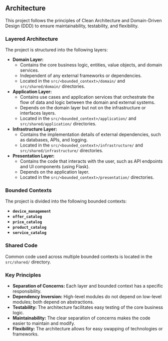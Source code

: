## Architecture

This project follows the principles of Clean Architecture and Domain-Driven Design (DDD) to ensure maintainability, testability, and flexibility.

### Layered Architecture
The project is structured into the following layers:
* **Domain Layer:**
    * Contains the core business logic, entities, value objects, and domain services.
    * Independent of any external frameworks or dependencies.
    * Located in the `src/<bounded_context>/domain/` and `src/shared/domain/` directories.
* **Application Layer:**
    * Contains use cases and application services that orchestrate the flow of data and logic between the domain and external systems.
    * Depends on the domain layer but not on the infrastructure or interfaces layers.
    * Located in the `src/<bounded_context>/application/` and `src/shared/application/` directories.
* **Infrastructure Layer:**
    * Contains the implementation details of external dependencies, such as databases, APIs, and logging.
    * Located in the `src/<bounded_context>/infrastructure/` and `src/shared/infrastructure/` directories.
* **Presentation Layer:**
    * Contains the code that interacts with the user, such as API endpoints and UI components (using Flask).
    * Depends on the application layer.
    * Located in the `src/<bounded_context>/presentation/` directories.
### Bounded Contexts

The project is divided into the following bounded contexts:
* **`device_management`**
* **`offer_catalog`**
* **`price_catalog`**
* **`product_catalog`**
* **`service_catalog`**

### Shared Code

Common code used across multiple bounded contexts is located in the `src/shared/` directory.

### Key Principles

* **Separation of Concerns:** Each layer and bounded context has a specific responsibility.
* **Dependency Inversion:** High-level modules do not depend on low-level modules; both depend on abstractions.
* **Testability:** The architecture facilitates easy testing of the core business logic.
* **Maintainability:** The clear separation of concerns makes the code easier to maintain and modify.
* **Flexibility:** The architecture allows for easy swapping of technologies or frameworks.
